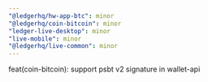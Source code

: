 ```yaml
---
"@ledgerhq/hw-app-btc": minor
"@ledgerhq/coin-bitcoin": minor
"ledger-live-desktop": minor
"live-mobile": minor
"@ledgerhq/live-common": minor
---
```


feat(coin-bitcoin): support psbt v2 signature in wallet-api
